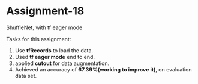 # Assignment-18
ShuffleNet, with tf eager mode

Tasks for this assignment:
1. Use **tfRecords** to load the data.
2. Used **tf eager mode** end to end.
3. applied **cutout** for data augmentation.
4. Achieved an accuracy of **67.39%(working to improve it)**, on evaluation data set.
